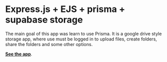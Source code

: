 # Express.js + EJS + prisma + supabase storage

The main goal of this app was learn to use Prisma.
It is a google drive style storage app, where use must be logged in to upload files, create folders, share the folders and some other options.

**[See the app](https://solid-amandie-davitboo-7fce3316.koyeb.app/)**.
